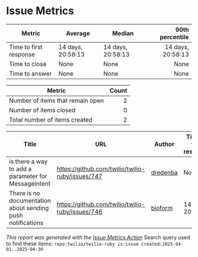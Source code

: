 # Issue Metrics

| Metric | Average | Median | 90th percentile |
| --- | --- | --- | ---: |
| Time to first response | 14 days, 20:58:13 | 14 days, 20:58:13 | 14 days, 20:58:13 |
| Time to close | None | None | None |
| Time to answer | None | None | None |

| Metric | Count |
| --- | ---: |
| Number of items that remain open | 2 |
| Number of items closed | 0 |
| Total number of items created | 2 |

| Title | URL | Author | Time to first response | Time to close | Time to answer |
| --- | --- | --- | --- | --- | --- |
| is there a way to add a parameter for MessageIntent | https://github.com/twilio/twilio-ruby/issues/747 | [dredenba](https://github.com/dredenba) | None | None | None |
| There is no documentation about sending push notifications | https://github.com/twilio/twilio-ruby/issues/746 | [bioform](https://github.com/bioform) | 14 days, 20:58:13 | None | None |

_This report was generated with the [Issue Metrics Action](https://github.com/github/issue-metrics)_
Search query used to find these items: `repo:twilio/twilio-ruby is:issue created:2025-04-01..2025-04-30`
